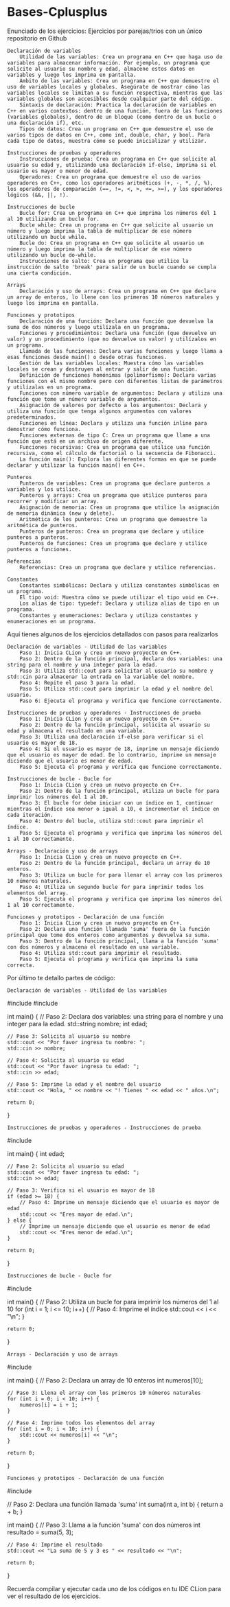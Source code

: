 # Bases-Cplusplus

Enunciado de los ejercicios: Ejercicios por parejas/trios con un único repositorio en Github

    Declaración de variables
        Utilidad de las variables: Crea un programa en C++ que haga uso de variables para almacenar información. Por ejemplo, un programa que solicite al usuario su nombre y edad, almacene estos datos en variables y luego los imprima en pantalla.
        Ámbito de las variables: Crea un programa en C++ que demuestre el uso de variables locales y globales. Asegúrate de mostrar cómo las variables locales se limitan a su función respectiva, mientras que las variables globales son accesibles desde cualquier parte del código.
        Sintaxis de declaración: Practica la declaración de variables en C++ en varios contextos: dentro de una función, fuera de las funciones (variables globales), dentro de un bloque (como dentro de un bucle o una declaración if), etc.
        Tipos de datos: Crea un programa en C++ que demuestre el uso de varios tipos de datos en C++, como int, double, char, y bool. Para cada tipo de datos, muestra cómo se puede inicializar y utilizar.

    Instrucciones de pruebas y operadores
        Instrucciones de prueba: Crea un programa en C++ que solicite al usuario su edad y, utilizando una declaración if-else, imprima si el usuario es mayor o menor de edad.
        Operadores: Crea un programa que demuestre el uso de varios operadores en C++, como los operadores aritméticos (+, -, *, /, %), los operadores de comparación (==, !=, <, >, <=, >=), y los operadores lógicos (&&, ||, !).

    Instrucciones de bucle
        Bucle for: Crea un programa en C++ que imprima los números del 1 al 10 utilizando un bucle for.
        Bucle while: Crea un programa en C++ que solicite al usuario un número y luego imprima la tabla de multiplicar de ese número utilizando un bucle while.
        Bucle do: Crea un programa en C++ que solicite al usuario un número y luego imprima la tabla de multiplicar de ese número utilizando un bucle do-while.
        Instrucciones de salto: Crea un programa que utilice la instrucción de salto 'break' para salir de un bucle cuando se cumpla una cierta condición.

    Arrays
        Declaración y uso de arrays: Crea un programa en C++ que declare un array de enteros, lo llene con los primeros 10 números naturales y luego los imprima en pantalla.

    Funciones y prototipos
        Declaración de una función: Declara una función que devuelva la suma de dos números y luego utilízala en un programa.
        Funciones y procedimientos: Declara una función (que devuelve un valor) y un procedimiento (que no devuelve un valor) y utilízalos en un programa.
        Llamada de las funciones: Declara varias funciones y luego llama a esas funciones desde main() o desde otras funciones.
        Gestión de las variables locales: Muestra cómo las variables locales se crean y destruyen al entrar y salir de una función.
        Definición de funciones homónimas (polimorfismo): Declara varias funciones con el mismo nombre pero con diferentes listas de parámetros y utilízalas en un programa.
        Funciones con número variable de argumentos: Declara y utiliza una función que tome un número variable de argumentos.
        Asignación de valores por defecto a los argumentos: Declara y utiliza una función que tenga algunos argumentos con valores predeterminados.
        Funciones en línea: Declara y utiliza una función inline para demostrar cómo funciona.
        Funciones externas de tipo C: Crea un programa que llame a una función que está en un archivo de origen diferente.
        Funciones recursivas: Crea un programa que utilice una función recursiva, como el cálculo de factorial o la secuencia de Fibonacci.
        La función main(): Explora las diferentes formas en que se puede declarar y utilizar la función main() en C++.

    Punteros
        Punteros de variables: Crea un programa que declare punteros a variables y los utilice.
        Punteros y arrays: Crea un programa que utilice punteros para recorrer y modificar un array.
        Asignación de memoria: Crea un programa que utilice la asignación de memoria dinámica (new y delete).
        Aritmética de los punteros: Crea un programa que demuestre la aritmética de punteros.
        Punteros de punteros: Crea un programa que declare y utilice punteros a punteros.
        Punteros de funciones: Crea un programa que declare y utilice punteros a funciones.

    Referencias
        Referencias: Crea un programa que declare y utilice referencias.

    Constantes
        Constantes simbólicas: Declara y utiliza constantes simbólicas en un programa.
        El tipo void: Muestra cómo se puede utilizar el tipo void en C++.
        Los alias de tipo: typedef: Declara y utiliza alias de tipo en un programa.
        Constantes y enumeraciones: Declara y utiliza constantes y enumeraciones en un programa.

Aquí tienes algunos de los ejercicios detallados con pasos para realizarlos

    Declaración de variables - Utilidad de las variables
        Paso 1: Inicia CLion y crea un nuevo proyecto en C++.
        Paso 2: Dentro de la función principal, declara dos variables: una string para el nombre y una integer para la edad.
        Paso 3: Utiliza std::cout para solicitar al usuario su nombre y std::cin para almacenar la entrada en la variable del nombre.
        Paso 4: Repite el paso 3 para la edad.
        Paso 5: Utiliza std::cout para imprimir la edad y el nombre del usuario.
        Paso 6: Ejecuta el programa y verifica que funcione correctamente.

    Instrucciones de pruebas y operadores - Instrucciones de prueba
        Paso 1: Inicia CLion y crea un nuevo proyecto en C++.
        Paso 2: Dentro de la función principal, solicita al usuario su edad y almacena el resultado en una variable.
        Paso 3: Utiliza una declaración if-else para verificar si el usuario es mayor de 18.
        Paso 4: Si el usuario es mayor de 18, imprime un mensaje diciendo que el usuario es mayor de edad. De lo contrario, imprime un mensaje diciendo que el usuario es menor de edad.
        Paso 5: Ejecuta el programa y verifica que funcione correctamente.

    Instrucciones de bucle - Bucle for
        Paso 1: Inicia CLion y crea un nuevo proyecto en C++.
        Paso 2: Dentro de la función principal, utiliza un bucle for para imprimir los números del 1 al 10.
        Paso 3: El bucle for debe iniciar con un índice en 1, continuar mientras el índice sea menor o igual a 10, e incrementar el índice en cada iteración.
        Paso 4: Dentro del bucle, utiliza std::cout para imprimir el índice.
        Paso 5: Ejecuta el programa y verifica que imprima los números del 1 al 10 correctamente.

    Arrays - Declaración y uso de arrays
        Paso 1: Inicia CLion y crea un nuevo proyecto en C++.
        Paso 2: Dentro de la función principal, declara un array de 10 enteros.
        Paso 3: Utiliza un bucle for para llenar el array con los primeros 10 números naturales.
        Paso 4: Utiliza un segundo bucle for para imprimir todos los elementos del array.
        Paso 5: Ejecuta el programa y verifica que imprima los números del 1 al 10 correctamente.

    Funciones y prototipos - Declaración de una función
        Paso 1: Inicia CLion y crea un nuevo proyecto en C++.
        Paso 2: Declara una función llamada 'suma' fuera de la función principal que tome dos enteros como argumentos y devuelva su suma.
        Paso 3: Dentro de la función principal, llama a la función 'suma' con dos números y almacena el resultado en una variable.
        Paso 4: Utiliza std::cout para imprimir el resultado.
        Paso 5: Ejecuta el programa y verifica que imprima la suma correcta.

Por último te detallo partes de código:

    Declaración de variables - Utilidad de las variables

#include <iostream>
#include <string>

int main() {
    // Paso 2: Declara dos variables: una string para el nombre y una integer para la edad.
    std::string nombre;
    int edad;

    // Paso 3: Solicita al usuario su nombre
    std::cout << "Por favor ingresa tu nombre: ";
    std::cin >> nombre;

    // Paso 4: Solicita al usuario su edad
    std::cout << "Por favor ingresa tu edad: ";
    std::cin >> edad;

    // Paso 5: Imprime la edad y el nombre del usuario
    std::cout << "Hola, " << nombre << "! Tienes " << edad << " años.\n";

    return 0;
}

    Instrucciones de pruebas y operadores - Instrucciones de prueba

#include <iostream>

int main() {
    int edad;

    // Paso 2: Solicita al usuario su edad
    std::cout << "Por favor ingresa tu edad: ";
    std::cin >> edad;

    // Paso 3: Verifica si el usuario es mayor de 18
    if (edad >= 18) {
        // Paso 4: Imprime un mensaje diciendo que el usuario es mayor de edad
        std::cout << "Eres mayor de edad.\n";
    } else {
        // Imprime un mensaje diciendo que el usuario es menor de edad
        std::cout << "Eres menor de edad.\n";
    }

    return 0;
}

    Instrucciones de bucle - Bucle for

#include <iostream>

int main() {
    // Paso 2: Utiliza un bucle for para imprimir los números del 1 al 10
    for (int i = 1; i <= 10; i++) {
        // Paso 4: Imprime el índice
        std::cout << i << "\n";
    }

    return 0;
}

    Arrays - Declaración y uso de arrays

#include <iostream>

int main() {
    // Paso 2: Declara un array de 10 enteros
    int numeros[10];

    // Paso 3: Llena el array con los primeros 10 números naturales
    for (int i = 0; i < 10; i++) {
        numeros[i] = i + 1;
    }

    // Paso 4: Imprime todos los elementos del array
    for (int i = 0; i < 10; i++) {
        std::cout << numeros[i] << "\n";
    }

    return 0;
}

    Funciones y prototipos - Declaración de una función

#include <iostream>

// Paso 2: Declara una función llamada 'suma'
int suma(int a, int b) {
    return a + b;
}

int main() {
    // Paso 3: Llama a la función 'suma' con dos números
    int resultado = suma(5, 3);

    // Paso 4: Imprime el resultado
    std::cout << "La suma de 5 y 3 es " << resultado << "\n";

    return 0;
}

Recuerda compilar y ejecutar cada uno de los códigos en tu IDE CLion para ver el resultado de los ejercicios.
